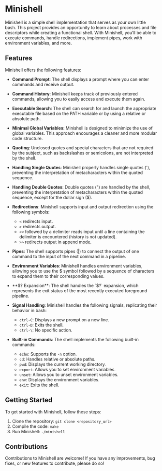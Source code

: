 # Minishell

Minishell is a simple shell implementation that serves as your own little bash. This project provides an opportunity to learn about processes and file descriptors while creating a functional shell. With Minishell, you'll be able to execute commands, handle redirections, implement pipes, work with environment variables, and more.

## Features

Minishell offers the following features:

- **Command Prompt**: The shell displays a prompt where you can enter commands and receive output.

- **Command History**: Minishell keeps track of previously entered commands, allowing you to easily access and execute them again.

- **Executable Search**: The shell can search for and launch the appropriate executable file based on the PATH variable or by using a relative or absolute path.

- **Minimal Global Variables**: Minishell is designed to minimize the use of global variables. This approach encourages a cleaner and more modular code structure.

- **Quoting**: Unclosed quotes and special characters that are not required by the subject, such as backslashes or semicolons, are not interpreted by the shell.

- **Handling Single Quotes**: Minishell properly handles single quotes ('), preventing the interpretation of metacharacters within the quoted sequence.

- **Handling Double Quotes**: Double quotes (") are handled by the shell, preventing the interpretation of metacharacters within the quoted sequence, except for the dollar sign ($).

- **Redirections**: Minishell supports input and output redirection using the following symbols:
  - `<` redirects input.
  - `>` redirects output.
  - `<<` followed by a delimiter reads input until a line containing the delimiter is encountered (history is not updated).
  - `>>` redirects output in append mode.

- **Pipes**: The shell supports pipes (|) to connect the output of one command to the input of the next command in a pipeline.

- **Environment Variables**: Minishell handles environment variables, allowing you to use the $ symbol followed by a sequence of characters to expand them to their corresponding values.

- **$? Expansion**: The shell handles the `$?` expansion, which represents the exit status of the most recently executed foreground pipeline.

- **Signal Handling**: Minishell handles the following signals, replicating their behavior in bash:
  - `ctrl-C`: Displays a new prompt on a new line.
  - `ctrl-D`: Exits the shell.
  - `ctrl-\`: No specific action.

- **Built-in Commands**: The shell implements the following built-in commands:
  - `echo`: Supports the `-n` option.
  - `cd`: Handles relative or absolute paths.
  - `pwd`: Displays the current working directory.
  - `export`: Allows you to set environment variables.
  - `unset`: Allows you to unset environment variables.
  - `env`: Displays the environment variables.
  - `exit`: Exits the shell.

## Getting Started

To get started with Minishell, follow these steps:

1. Clone the repository: `git clone <repository_url>`
2. Compile the code: `make`
3. Run Minishell: `./minishell`

## Contributions

Contributions to Minishell are welcome! If you have any improvements, bug fixes, or new features to contribute, please do so!

